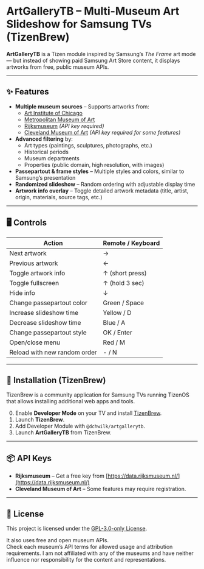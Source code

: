 # ArtGalleryTB – Multi-Museum Art Slideshow for Samsung TVs (TizenBrew)

**ArtGalleryTB** is a Tizen module inspired by Samsung’s *The Frame* art mode — but instead of showing paid Samsung Art Store content, it displays artworks from free, public museum APIs.

---

## ✨ Features

- **Multiple museum sources** – Supports artworks from:
  - [Art Institute of Chicago](https://www.artic.edu/open-access/public-api)
  - [Metropolitan Museum of Art](https://metmuseum.github.io/)
  - [Rijksmuseum](https://data.rijksmuseum.nl/) *(API key required)*
  - [Cleveland Museum of Art](https://openaccess-api.clevelandart.org/) *(API key required for some features)*
- **Advanced filtering** by:
  - Art types (paintings, sculptures, photographs, etc.)
  - Historical periods
  - Museum departments
  - Properties (public domain, high resolution, with images)
- **Passepartout & frame styles** – Multiple styles and colors, similar to Samsung’s presentation
- **Randomized slideshow** – Random ordering with adjustable display time
- **Artwork info overlay** – Toggle detailed artwork metadata (title, artist, origin, materials, source tags, etc.)

---

## 🖥 Controls

| Action                                | Remote / Keyboard |
|---------------------------------------|-------------------|
| Next artwork                          | →                 |
| Previous artwork                      | ←                 |
| Toggle artwork info                   | ↑ (short press)   |
| Toggle fullscreen                     | ↑ (hold 3 sec)    |
| Hide info                             | ↓                 |
| Change passepartout color             | Green / Space     |
| Increase slideshow time               | Yellow / D        |
| Decrease slideshow time               | Blue / A          |
| Change passepartout style             | OK / Enter        |
| Open/close menu                       | Red / M           |
| Reload with new random order          | - / N             |

---

## 🔧 Installation (TizenBrew)

TizenBrew is a community application for Samsung TVs running TizenOS that allows installing additional web apps and tools.

0. Enable **Developer Mode** on your TV and install [TizenBrew](https://github.com/reisxd/TizenBrew).
1. Launch **TizenBrew**.
2. Add Developer Module with `@dchwilk/artgallerytb`.
3. Launch **ArtGalleryTB** from TizenBrew.

---

## 📦 API Keys

- **Rijksmuseum** – Get a free key from [https://data.rijksmuseum.nl/](https://data.rijksmuseum.nl/)
- **Cleveland Museum of Art** – Some features may require registration.

---

## 📜 License

This project is licensed under the [GPL-3.0-only License](https://github.com/dchwilk/ArtGalleryTB/blob/master/LICENSE).

It also uses free and open museum APIs.  
Check each museum’s API terms for allowed usage and attribution requirements.
I am not affiliated with any of the museums and have neither influence nor responsibility for the content and representations.
